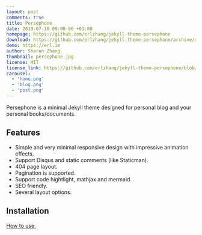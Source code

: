 ```yaml
---
layout: post
comments: true
title: Persephone
date: 2019-07-10 09:00:00 +01:00
homepage: https://github.com/erlzhang/jekyll-theme-persephone
download: https://github.com/erlzhang/jekyll-theme-persephone/archive/master.zip
demo: https://erl.im
author: Sharon Zhang
thumbnail: persephone.jpg
license: MIT
license_link: https://github.com/erlzhang/jekyll-theme-persephone/blob/master/LICENSE.txt
carousel:
  - 'home.png'
  - 'blog.png'
  - 'post.png'
---
```


Persephone is a minimal Jekyll theme designed for personal blog and your personal books/documents.

## Features

* Simple and very minimal responsive design with impressive animation effects.
* Support Disqus and static comments (like Staticman).
* 404 page layout.
* Pagination is supported.
* Support code hightlight, mathjax and mermaid.
* SEO friendly.
* Several layout options.

## Installation

[How to use.](https://github.com/erlzhang/jekyll-theme-persephone)
